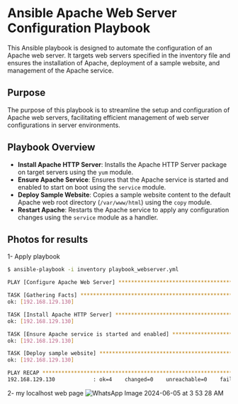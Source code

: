 # Ansible Apache Web Server Configuration Playbook

This Ansible playbook is designed to automate the configuration of an Apache web server. 
It targets web servers specified in the inventory file and ensures the installation of Apache, deployment of a sample website, and management of the Apache service.

## Purpose

The purpose of this playbook is to streamline the setup and configuration of Apache web servers, 
facilitating efficient management of web server configurations in server environments.

## Playbook Overview

- **Install Apache HTTP Server**: Installs the Apache HTTP Server package on target servers using the `yum` module.
- **Ensure Apache Service**: Ensures that the Apache service is started and enabled to start on boot using the `service` module.
- **Deploy Sample Website**: Copies a sample website content to the default Apache web root directory (`/var/www/html`) using the `copy` module.
- **Restart Apache**: Restarts the Apache service to apply any configuration changes using the `service` module as a handler.


## Photos for results
1- Apply playbook
```bash
$ ansible-playbook -i inventory playbook_webserver.yml 

PLAY [Configure Apache Web Server] *********************************************

TASK [Gathering Facts] *********************************************************
ok: [192.168.129.130]

TASK [Install Apache HTTP Server] **********************************************
ok: [192.168.129.130]

TASK [Ensure Apache service is started and enabled] ****************************
ok: [192.168.129.130]

TASK [Deploy sample website] ***************************************************
ok: [192.168.129.130]

PLAY RECAP *********************************************************************
192.168.129.130            : ok=4    changed=0    unreachable=0    failed=0    skipped=0    rescued=0    ignored=0   

```
2- my localhost web page
![WhatsApp Image 2024-06-05 at 3 53 28 AM](https://github.com/marwantarek11/Ivolve-OJT/assets/167176241/7641b4ed-b5c4-4194-8112-952a2ba1e197)
